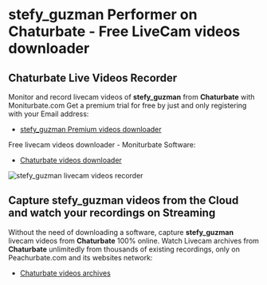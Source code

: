 # stefy_guzman Performer on Chaturbate - Free LiveCam videos downloader

## Chaturbate Live Videos Recorder

Monitor and record livecam videos of **stefy_guzman** from **Chaturbate** with Moniturbate.com
Get a premium trial for free by just and only registering with your Email address:
* [stefy_guzman Premium videos downloader](https://moniturbate.com/request-demo-licence-key.html)

Free livecam videos downloader - Moniturbate Software:
* [Chaturbate videos downloader](https://moniturbate.com/moniturbate-download-software.html)

![stefy_guzman livecam videos recorder](https://peachurnet.com/templates/moniturbate-software.png)


## Capture stefy_guzman videos from the Cloud and watch your recordings on Streaming

Without the need of downloading a software, capture **stefy_guzman** livecam videos from **Chaturbate** 100% online.
Watch Livecam archives from **Chaturbate** unlimitedly from thousands of existing recordings, only on Peachurbate.com and its websites network:
* [Chaturbate videos archives](https://peachurnet.com/)